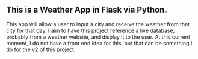 ## This is a Weather App in Flask via Python. 

This app will allow a user to input a city and receive the weather from that city for that day. I aim to have this project reference a live database, probably from a weather website, and display it to 
the user. At this current moment, I do not have a front end idea for this, but that can be something I do for the v2 of this project. 
